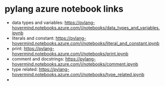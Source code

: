 # pylang azure notebook links
* data types and variables: https://pylang-hovermind.notebooks.azure.com/j/notebooks/data_types_and_variables.ipynb
* literals and constant: https://pylang-hovermind.notebooks.azure.com/j/notebooks/literal_and_constant.ipynb
* print: https://pylang-hovermind.notebooks.azure.com/j/notebooks/print.ipynb
* comment and docstrings: https://pylang-hovermind.notebooks.azure.com/j/notebooks/comment.ipynb
* type related: https://pylang-hovermind.notebooks.azure.com/j/notebooks/type_related.ipynb
* 
